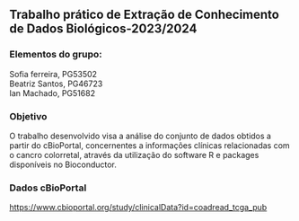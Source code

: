 ## Trabalho prático de Extração de Conhecimento de Dados Biológicos-2023/2024
 ### Elementos do grupo:
 Sofia ferreira, PG53502 <br>
 Beatriz Santos, PG46723 <br>
 Ian Machado, PG51682 <br>
  ### Objetivo
O trabalho desenvolvido visa a análise do conjunto de dados obtidos a partir do cBioPortal, concernentes a informações clínicas relacionadas com o cancro colorretal,
através da utilização do software R e packages disponíveis no Bioconductor.
  ### Dados cBioPortal
   https://www.cbioportal.org/study/clinicalData?id=coadread_tcga_pub







